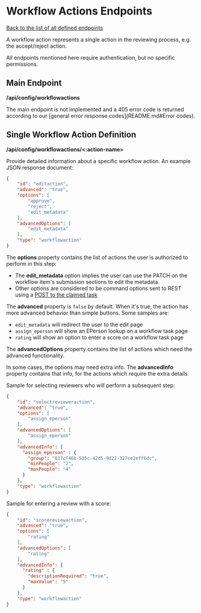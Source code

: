 # Workflow Actions Endpoints
[Back to the list of all defined endpoints](endpoints.md)

A workflow action represents a single action in the reviewing process, e.g. the accept/reject action.  

All endpoints mentioned here require authentication, but no specific permissions.

## Main Endpoint
**/api/config/workflowactions**   

The main endpoint is not implemented and a 405 error code is returned according to our [general error response codes](README.md#Error codes).

## Single Workflow Action Definition
**/api/config/workflowactions/<:action-name>**

Provide detailed information about a specific workflow action. An example JSON response document:
```json
{
  	"id": "editaction",
  	"advanced": "true",
  	"options": [
  	    "approve",
  	    "reject",
  	    "edit_metadata"
  	],
  	"advancedOptions": [
  	    "edit_metadata"
  	],
  	"type": "workflowaction"
}
```

The **options** property contains the list of actions the user is authorized to perform in this step:
* The **edit_metadata** option implies the user can use the PATCH on the workflow item's submission sections to edit the metadata.
* Other options are considered to be command options sent to REST using a [POST to the claimed task](claimedtasks.md#post-method-single-resource-level)

The **advanced** property is `false` by default. When it's true, the action has more advanced behavior than simple buttons. Some samples are:
* `edit_metadata` will redirect the user to the edit page
* `assign_eperson` will show an EPerson lookup on a workflow task page
* `rating` will show an option to enter a score on a workflow task page

The **advancedOptions** property contains the list of actions which need the advanced functionality.

In some cases, the options may need extra info. The **advancedInfo** property contains that info, for the actions which require the extra details

Sample for selecting reviewers who will perform a subsequent step:
```json
{
  	"id": "selectrevieweraction",
  	"advanced": "true",
  	"options": [
  	    "assign_eperson"
  	],
  	"advancedOptions": [
  	    "assign_eperson"
  	],
  	"advancedInfo": {
      "assign_eperson" : {
        "group": "617cf46b-535c-42d5-9d22-327ce2eff6dc",
        "minPeople": "2",
        "maxPeople": "4"
      }
    },
  	"type": "workflowaction"
}
```

Sample for entering a review with a score:
```json
{
  	"id": "scorereviewaction",
  	"advanced": "true",
  	"options": [
  	    "rating"
  	],
  	"advancedOptions": [
  	    "rating"
  	],
  	"advancedInfo": {
      "rating" : {
        "descriptionRequired": "true",
        "maxValue": "5"
      }
    },
  	"type": "workflowaction"
}
```
